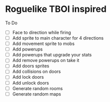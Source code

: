 # Roguelike TBOI inspired

To Do

- [ ] Face to direction while firing
- [ ] Add sprite to main character for 4 directions
- [ ] Add movement sprite to mobs
- [ ] Add powerups
- [ ] Add powerups that upgrade your stats
- [ ] Add remove powerups on take it
- [ ] Add doors sprites
- [ ] Add collisions on doors
- [ ] Add lock doors
- [ ] Add unlock doors
- [ ] Generate random rooms
- [ ] Generate random maps